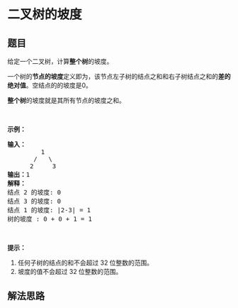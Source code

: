 # 二叉树的坡度

## 题目

<HTML><p>给定一个二叉树，计算<strong>整个树</strong>的坡度。</p>

<p>一个树的<strong>节点的坡度</strong>定义即为，该节点左子树的结点之和和右子树结点之和的<strong>差的绝对值</strong>。空结点的的坡度是0。</p>

<p><strong>整个树</strong>的坡度就是其所有节点的坡度之和。</p>

<p>&nbsp;</p>

<p><strong>示例：</strong></p>

<pre><strong>输入：</strong>
         1
       /   \
      2     3
<strong>输出：</strong>1
<strong>解释：</strong>
结点 2 的坡度: 0
结点 3 的坡度: 0
结点 1 的坡度: |2-3| = 1
树的坡度 : 0 + 0 + 1 = 1
</pre>

<p>&nbsp;</p>

<p><strong>提示：</strong></p>

<ol>
	<li>任何子树的结点的和不会超过 32 位整数的范围。</li>
	<li>坡度的值不会超过 32 位整数的范围。</li>
</ol>
</HTML>

## 解法思路
